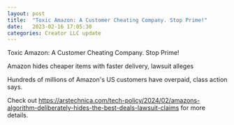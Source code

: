 ```yaml
---
layout: post
title:  "Toxic Amazon: A Customer Cheating Company. Stop Prime!"
date:   2023-02-16 17:05:30
categories: Creator LLC update
---
```


Toxic Amazon: A Customer Cheating Company. Stop Prime!

Amazon hides cheaper items with faster delivery, lawsuit alleges

Hundreds of millions of Amazon's US customers have overpaid, class action says.

Check out <https://arstechnica.com/tech-policy/2024/02/amazons-algorithm-deliberately-hides-the-best-deals-lawsuit-claims> for more details.


